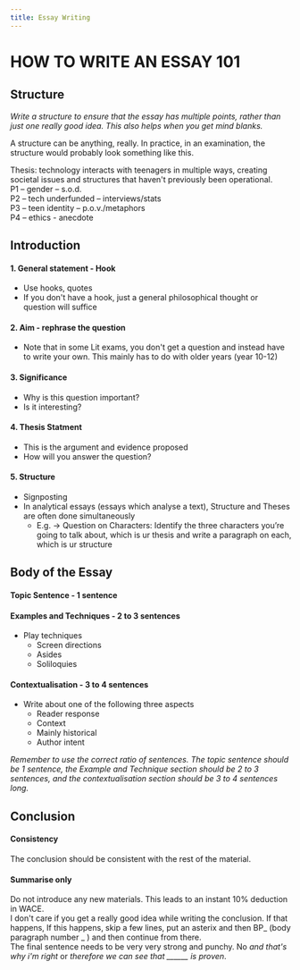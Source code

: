 ```yaml
---
title: Essay Writing
---
```


# HOW TO WRITE AN ESSAY 101

## Structure

*Write a structure to ensure that the essay has multiple points, rather than just one really good idea. This also helps when you get mind blanks.*  

A structure can be anything, really. In practice, in an examination, the structure would probably look something like this.  

Thesis: technology interacts with teenagers in multiple ways, creating societal issues and structures that haven't previously been operational.  
P1 – gender – s.o.d.  
P2 – tech underfunded – interviews/stats  
P3 – teen identity – p.o.v./metaphors  
P4 – ethics - anecdote  

## Introduction

#### 1. General statement - Hook
  - Use hooks, quotes
  - If you don't have a hook, just a general philosophical thought or question will suffice
#### 2. Aim - rephrase the question
  - Note that in some Lit exams, you don't get a question and instead have to write your own. This mainly has to do with older years (year 10-12)
#### 3. Significance
  - Why is this question important?
  - Is it interesting?
#### 4. Thesis Statment
  - This is the argument and evidence proposed
  - How will you answer the question?
#### 5. Structure
  - Signposting
  - In analytical essays (essays which analyse a text), Structure and Theses are often done simultaneously
    - E.g. → Question on Characters: Identify the three characters you’re going to talk about, which is ur thesis and write a paragraph on each, which is ur structure

## Body of the Essay

#### Topic Sentence - 1 sentence
#### Examples and Techniques - 2 to 3 sentences
- Play techniques
  - Screen directions
  - Asides
  - Soliloquies
#### Contextualisation - 3 to 4 sentences
- Write about one of the following three aspects
  - Reader response
  - Context
   - Mainly historical
  - Author intent

*Remember to use the correct ratio of sentences. The topic sentence should be 1 sentence, the Example and Technique section should be 2 to 3 sentences, and the contextualisation section should be 3 to 4 sentences long.*  

## Conclusion

#### Consistency
The conclusion should be consistent with the rest of the material.

#### Summarise only
Do not introduce any new materials. This leads to an instant 10% deduction in WACE.  
I don't care if you get a really good idea while writing the conclusion. If that happens, If this happens, skip a few lines, put an asterix and then BP_ (body paragraph number _ ) and then continue from there.  
The final sentence needs to be very very strong and punchy. No *and that's why i'm right* or *therefore we can see that ______ is proven*.

